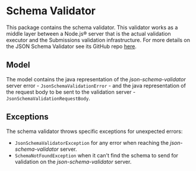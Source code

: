 # Schema Validator
This package contains the schema validator. This validator works as a middle layer between a Node.js® server that is the 
actual validation executor and the Submissions validation infrastructure. For more details on the JSON Schema 
Validator see its GitHub repo [here](https://github.com/EMBL-EBI-SUBS/json-schema-validator).

## Model
The model contains the java representation of the *json-schema-validator* server error - `JsonSchemaValidationError` - 
and the java representation of the request body to be sent to the validation server - `JsonSchemaValidationRequestBody`.

## Exceptions
The schema validator throws specific exceptions for unexpected errors:

- `JsonSchemaValidatorException` for any error when reaching the *json-schema-validator* server.
- `SchemaNotFoundException` when it can't find the schema to send for validation on the *json-schema-validator* server.

